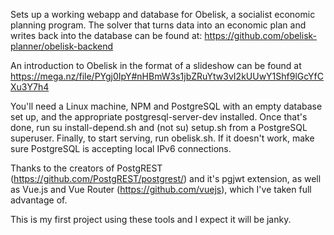 Sets up a working webapp and database for Obelisk, a socialist economic planning program. The solver that turns data into an economic plan and writes back into the database can be found at: https://github.com/obelisk-planner/obelisk-backend

An introduction to Obelisk in the format of a slideshow can be found at https://mega.nz/file/PYgj0IpY#nHBmW3s1jbZRuYtw3vI2kUUwY1Shf9lGcYfCXu3Y7h4

You'll need a Linux machine, NPM and PostgreSQL with an empty database set up, and the appropriate postgresql-server-dev installed.
Once that's done, run su install-depend.sh and (not su) setup.sh from a PostgreSQL superuser. Finally, to start serving, run obelisk.sh.
If it doesn't work, make sure PostgreSQL is accepting local IPv6 connections.

Thanks to the creators of PostgREST (https://github.com/PostgREST/postgrest/) and it's pgjwt extension, as well as
Vue.js and Vue Router (https://github.com/vuejs), which I've taken full advantage of.

This is my first project using these tools and I expect it will be janky.
